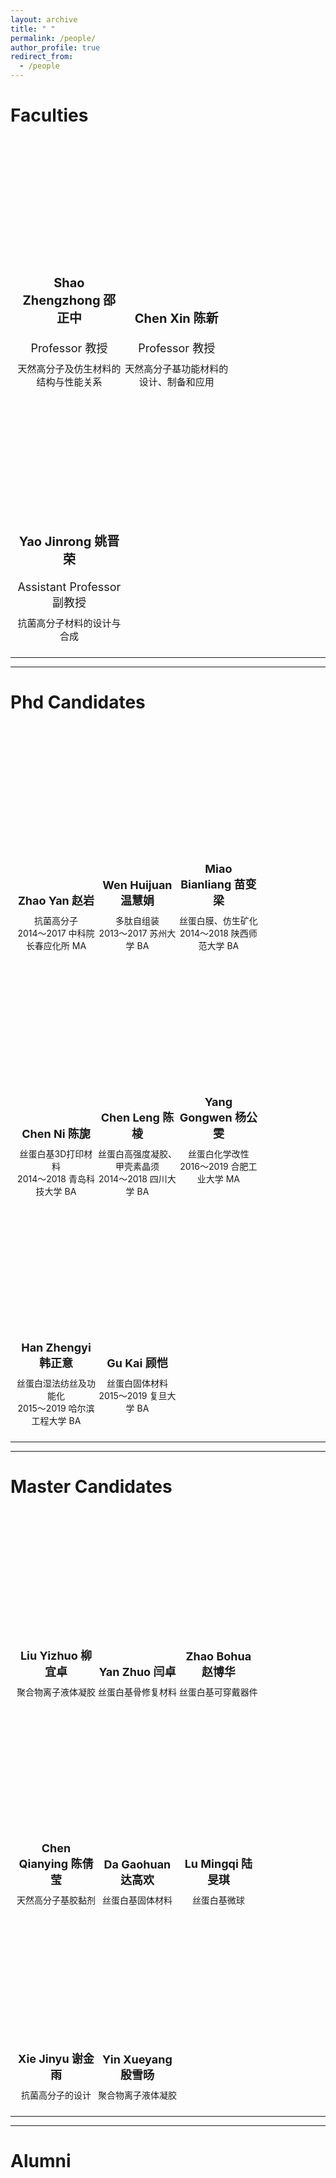 ```yaml
---
layout: archive
title: " "
permalink: /people/
author_profile: true
redirect_from:
  - /people
---
```


<style type="text/css">
  .faculties .caption{
    padding-top: 40px;
    font-size: 30px;
    text-align: center;
  }
  .faculties .caption_line{
    width: 300px;
    height: 1px;
    margin: 10px auto 40px auto;
    background: #000;
  }
  .faculties .member_item{
    display: inline-block;
    border-top: 0;
  }
  .faculties .member_item .member_pic_wrapper{
    width: 100%;
    margin: 0 auto;
    padding: 10px;
  }

  .faculties .member_item .member_name{
    font-size: 20px;
    font-weight: bold;
    padding: 10px 0;
    text-align: center;
  }
  .faculties .member_item .member_pos{
    text-align: center;
    padding: 10px 0;
    font-size: 18px;
  }
  .faculties .member_item .member_intro{
    text-align: center;
    font-size: 15px;
  }
  .faculties .member_item .member_pic{
    width: 100%;
    height: 200px;
  }
  #shaozhengzhong{
    background: url(../images/people/shao.png);
    background-size: contain;
    background-repeat: no-repeat;
    background-position: center;
  }

  #chenxin{
    background: url(../images/people/chen.png);
    background-size: contain;
    background-repeat: no-repeat;
    background-position: center;
  }
  #yaojinrong{
    background: url(../images/people/yao.png);
    background-size: contain;
    background-repeat: no-repeat;
    background-position: center;
  }
  .col {
    width: 33.3%;
    font-size: 0;
  }

</style>

# Faculties

<div class="faculties contrainer">
  <div class="row">
    <div class="member_item col">
      <div class="member_pic_wrapper">
        <div class="member_pic" id="shaozhengzhong"></div>
        <div class="member_name">Shao Zhengzhong 邵正中 </div>
        <div class="member_pos">Professor 教授 </div>
        <div class="member_intro">天然高分子及仿生材料的结构与性能关系</div>
      </div>
    </div>
    <div class="member_item col">
      <div class="member_pic_wrapper">
        <div class="member_pic" id="chenxin"></div>
        <div class="member_name">Chen Xin 陈新 </div>
        <div class="member_pos">Professor 教授 </div>
        <div class="member_intro">天然高分子基功能材料的设计、制备和应用‍</div>
      </div>
    </div>
    <div class="member_item col">
      <div class="member_pic_wrapper">
        <div class="member_pic" id="yaojinrong"></div>
        <div class="member_name">Yao Jinrong 姚晋荣 </div>
        <div class="member_pos">Assistant Professor 副教授 </div>
        <div class="member_intro">抗菌高分子材料的设计与合成</div>
      </div>
    </div>
  </div>
</div>

---
---

# Phd Candidates

<style type="text/css">
  .students .member_item{
    display: inline-block;
    width: 25%;
  }
  .students .member_item .member_pic_wrapper{
    width: 100%;
    margin: 0 auto;
    padding: 10px;
  }
  .students .member_item .member_pic_wrapper .member_name{
    font-size: 18px;
    padding: 10px 0;
    text-align: center;
    font-weight:bold;
  }
  .students .member_item .member_pic_wrapper .member_intro{
    text-align: center;
    font-size: 14px;

  }
  .students .member_item .member_pic{
    width: 100%;
    height: 200px;
  }
  .member_intro{
    overflow:hidden;
    text-overflow:ellipsis;
    display:-webkit-box;
    -webkit-line:2;
    -webkit-box-orient:vertical;
  }
  #whj{
    background: url(../images/people/students/whj.jpg);
    background-size: contain;
    background-repeat: no-repeat;
    background-position: center;
  }
  #cn{
    background: url(../images/people/students/cn.jpg);
    background-size: contain;
    background-repeat: no-repeat;
    background-position: center;
  }
  #mbl{
    background: url(../images/people/students/mbl.jpg);
    background-size: contain;
    background-repeat: no-repeat;
    background-position: center;
  }
  #cl{
    background: url(../images/people/students/cl.jpg);
    background-size: contain;
    background-repeat: no-repeat;
    background-position: center;
  }
  #gk{
    background: url(../images/people/students/gk.jpg);
    background-size: contain;
    background-repeat: no-repeat;
    background-position: center;
  }
  #hzy{
    background: url(../images/people/students/hzy.jpg);
    background-size: contain;
    background-repeat: no-repeat;
    background-position: center;
  }
  #ygw{
    background: url(../images/people/students/ygw.jpg);
    background-size: contain;
    background-repeat: no-repeat;
    background-position: center;
  }
    #zy{
    background: url(../images/people/students/zy.jpg);
    background-size: contain;
    background-repeat: no-repeat;
    background-position: center;
  }
</style>

<div class="students">
  <div class="member_item col_quarter" >
    <div class="member_pic_wrapper" >
      <div class="member_pic" id="zy"></div>
      <div class="member_name" >Zhao Yan 赵岩</div>
      <div class="member_intro" >抗菌高分子<br>2014～2017 中科院长春应化所 MA</div>
    </div>
  </div>
   <div class="member_item col_quarter" >
    <div class="member_pic_wrapper" >
      <div class="member_pic" id="whj"></div>
      <div class="member_name" >Wen Huijuan 温慧娟</div>
      <div class="member_intro" >多肽自组装<br>2013～2017 苏州大学 BA</div>
   </div>
  </div>
  <div class="member_item col_quarter" >
    <div class="member_pic_wrapper" >
      <div class="member_pic" id="mbl"></div>
      <div class="member_name" >Miao Bianliang 苗变梁</div>
      <div class="member_intro" >丝蛋白膜、仿生矿化<br>2014～2018 陕西师范大学 BA</div>
    </div>
  </div>
  <div class="member_item col_quarter" >
    <div class="member_pic_wrapper" >
      <div class="member_pic" id="cn"></div>
      <div class="member_name" >Chen Ni 陈旎</div>
      <div class="member_intro">丝蛋白基3D打印材料<br>2014～2018 青岛科技大学 BA</div>
    </div>
  </div>
  <div class="member_item col_quarter" >
    <div class="member_pic_wrapper" >
      <div class="member_pic" id="cl"></div>
      <div class="member_name" >Chen Leng 陈棱</div>
      <div class="member_intro">丝蛋白高强度凝胶、甲壳素晶须<br>2014～2018 四川大学 BA</div>
  </div>
</div>
  <div class="member_item col_quarter" >
    <div class="member_pic_wrapper" >
      <div class="member_pic" id="ygw"></div>
      <div class="member_name" >Yang Gongwen 杨公雯</div>
      <div class="member_intro">丝蛋白化学改性<br>2016～2019 合肥工业大学 MA</div>
  </div>
</div>
  <div class="member_item col_quarter" >
    <div class="member_pic_wrapper" >
      <div class="member_pic" id="hzy"></div>
      <div class="member_name" >Han Zhengyi 韩正意</div>
      <div class="member_intro">丝蛋白湿法纺丝及功能化<br>2015～2019 哈尔滨工程大学 BA</div>
  </div>
</div>
  <div class="member_item col_quarter" >
    <div class="member_pic_wrapper" >
      <div class="member_pic" id="gk"></div>
      <div class="member_name" >Gu Kai 顾恺</div>
      <div class="member_intro">丝蛋白固体材料<br>2015～2019 复旦大学 BA</div>
   </div>
    </div>
  </div>

---
---

# Master Candidates

<style>
  #lyz{
    background: url(../images/people/students/lyz.jpg);
    background-size: contain;
    background-repeat: no-repeat;
    background-position: center;
  }
  #yz{
    background: url(../images/people/students/yz.jpg);
    background-size: contain;
    background-repeat: no-repeat;
    background-position: center;
  }
  #zbh{
    background: url(../images/people/students/zbh.jpg);
    background-size: contain;
    background-repeat: no-repeat;
    background-position: center;
  }
  #cqy{
    background: url(../images/people/students/cqy.jpg);
    background-size: contain;
    background-repeat: no-repeat;
    background-position: center;
  }
  #dgh{
    background: url(../images/people/students/dgh.jpg);
    background-size: contain;
    background-repeat: no-repeat;
    background-position: center;
  }
  #lmq{
    background: url(../images/people/students/lmq.jpg);
    background-size: contain;
    background-repeat: no-repeat;
    background-position: center;
  }
  #xjy{
    background: url(../images/people/students/xjy.jpg);
    background-size: contain;
    background-repeat: no-repeat;
    background-position: center;
  }
  #yxy{
    background: url(../images/people/students/yxy.jpg);
    background-size: contain;
    background-repeat: no-repeat;
    background-position: center;
  }

</style>


<div class="students">
  <div class="member_item" >
    <div class="member_pic_wrapper" >
      <div class="member_pic" id="lyz"></div>
      <div class="member_name" >Liu Yizhuo 柳宜卓</div>
      <div class="member_intro" >聚合物离子液体凝胶</div>
    </div>
  </div>

  <div class="member_item" >
    <div class="member_pic_wrapper" >
      <div class="member_pic" id="yz"></div>
      <div class="member_name" >Yan Zhuo 闫卓</div>
      <div class="member_intro" >丝蛋白基骨修复材料</div>
    </div>
  </div>
  <div class="member_item">
    <div class="member_pic_wrapper" >
      <div class="member_pic" id="zbh"></div>
      <div class="member_name" >Zhao Bohua 赵博华</div>
      <div class="member_intro">丝蛋白基可穿戴器件</div>
    </div>
  </div>
  <div class="member_item" >
    <div class="member_pic_wrapper" >
      <div class="member_pic" id="cqy"></div>
      <div class="member_name" >Chen Qianying 陈倩莹</div>
      <div class="member_intro" >天然高分子基胶黏剂</div>
    </div>
  </div>
  <div class="member_item" >
    <div class="member_pic_wrapper" >
      <div class="member_pic" id="dgh"></div>
      <div class="member_name">Da Gaohuan 达高欢</div>
      <div class="member_intro" >丝蛋白基固体材料</div>
    </div>
  </div>
  <div class="member_item" >
    <div class="member_pic_wrapper" >
      <div class="member_pic" id="lmq"></div>
      <div class="member_name">Lu Mingqi 陆旻琪</div>
      <div class="member_intro" >丝蛋白基微球</div>
    </div>
  </div>
  <div class="member_item" >
    <div class="member_pic_wrapper" >
      <div class="member_pic" id="xjy"></div>
      <div class="member_name" >Xie Jinyu 谢金雨</div>
      <div class="member_intro">抗菌高分子的设计</div>
    </div>
  </div>
  <div class="member_item" >
    <div class="member_pic_wrapper" >
      <div class="member_pic" id="yxy"></div>
      <div class="member_name">Yin Xueyang 殷雪旸</div>
      <div class="member_intro" >聚合物离子液体凝胶</div>
    </div>
  </div>
 </div>

---
---

# Alumni

